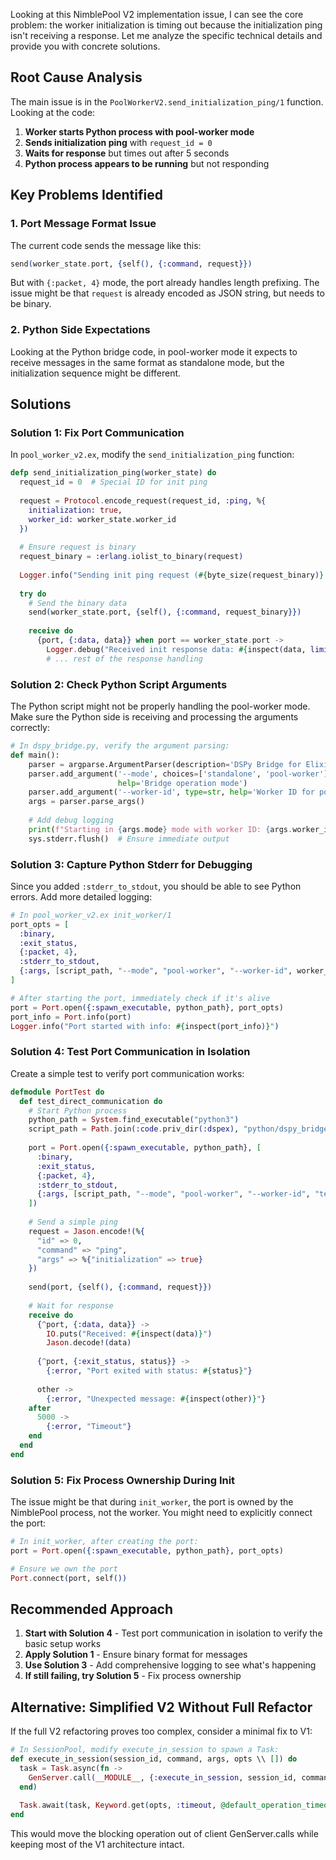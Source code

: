 Looking at this NimblePool V2 implementation issue, I can see the core problem: the worker initialization is timing out because the initialization ping isn't receiving a response. Let me analyze the specific technical details and provide you with concrete solutions.

## Root Cause Analysis

The main issue is in the `PoolWorkerV2.send_initialization_ping/1` function. Looking at the code:

1. **Worker starts Python process with pool-worker mode**
2. **Sends initialization ping** with `request_id = 0`
3. **Waits for response** but times out after 5 seconds
4. **Python process appears to be running** but not responding

## Key Problems Identified

### 1. Port Message Format Issue

The current code sends the message like this:
```elixir
send(worker_state.port, {self(), {:command, request}})
```

But with `{:packet, 4}` mode, the port already handles length prefixing. The issue might be that `request` is already encoded as JSON string, but needs to be binary.

### 2. Python Side Expectations

Looking at the Python bridge code, in pool-worker mode it expects to receive messages in the same format as standalone mode, but the initialization sequence might be different.

## Solutions

### Solution 1: Fix Port Communication

In `pool_worker_v2.ex`, modify the `send_initialization_ping` function:

```elixir
defp send_initialization_ping(worker_state) do
  request_id = 0  # Special ID for init ping
  
  request = Protocol.encode_request(request_id, :ping, %{
    initialization: true,
    worker_id: worker_state.worker_id
  })
  
  # Ensure request is binary
  request_binary = :erlang.iolist_to_binary(request)
  
  Logger.info("Sending init ping request (#{byte_size(request_binary)} bytes): #{inspect(request_binary)}")
  
  try do
    # Send the binary data
    send(worker_state.port, {self(), {:command, request_binary}})
    
    receive do
      {port, {:data, data}} when port == worker_state.port ->
        Logger.debug("Received init response data: #{inspect(data, limit: :infinity)}")
        # ... rest of the response handling
```

### Solution 2: Check Python Script Arguments

The Python script might not be properly handling the pool-worker mode. Make sure the Python side is receiving and processing the arguments correctly:

```python
# In dspy_bridge.py, verify the argument parsing:
def main():
    parser = argparse.ArgumentParser(description='DSPy Bridge for Elixir Integration')
    parser.add_argument('--mode', choices=['standalone', 'pool-worker'], default='standalone',
                        help='Bridge operation mode')
    parser.add_argument('--worker-id', type=str, help='Worker ID for pool-worker mode')
    args = parser.parse_args()
    
    # Add debug logging
    print(f"Starting in {args.mode} mode with worker ID: {args.worker_id}", file=sys.stderr)
    sys.stderr.flush()  # Ensure immediate output
```

### Solution 3: Capture Python Stderr for Debugging

Since you added `:stderr_to_stdout`, you should be able to see Python errors. Add more detailed logging:

```elixir
# In pool_worker_v2.ex init_worker/1
port_opts = [
  :binary,
  :exit_status,
  {:packet, 4},
  :stderr_to_stdout,
  {:args, [script_path, "--mode", "pool-worker", "--worker-id", worker_id]}
]

# After starting the port, immediately check if it's alive
port = Port.open({:spawn_executable, python_path}, port_opts)
port_info = Port.info(port)
Logger.info("Port started with info: #{inspect(port_info)}")
```

### Solution 4: Test Port Communication in Isolation

Create a simple test to verify port communication works:

```elixir
defmodule PortTest do
  def test_direct_communication do
    # Start Python process
    python_path = System.find_executable("python3")
    script_path = Path.join(:code.priv_dir(:dspex), "python/dspy_bridge.py")
    
    port = Port.open({:spawn_executable, python_path}, [
      :binary,
      :exit_status,
      {:packet, 4},
      :stderr_to_stdout,
      {:args, [script_path, "--mode", "pool-worker", "--worker-id", "test"]}
    ])
    
    # Send a simple ping
    request = Jason.encode!(%{
      "id" => 0,
      "command" => "ping",
      "args" => %{"initialization" => true}
    })
    
    send(port, {self(), {:command, request}})
    
    # Wait for response
    receive do
      {^port, {:data, data}} ->
        IO.puts("Received: #{inspect(data)}")
        Jason.decode!(data)
      
      {^port, {:exit_status, status}} ->
        {:error, "Port exited with status: #{status}"}
        
      other ->
        {:error, "Unexpected message: #{inspect(other)}"}
    after
      5000 ->
        {:error, "Timeout"}
    end
  end
end
```

### Solution 5: Fix Process Ownership During Init

The issue might be that during `init_worker`, the port is owned by the NimblePool process, not the worker. You might need to explicitly connect the port:

```elixir
# In init_worker, after creating the port:
port = Port.open({:spawn_executable, python_path}, port_opts)

# Ensure we own the port
Port.connect(port, self())
```

## Recommended Approach

1. **Start with Solution 4** - Test port communication in isolation to verify the basic setup works
2. **Apply Solution 1** - Ensure binary format for messages
3. **Use Solution 3** - Add comprehensive logging to see what's happening
4. **If still failing, try Solution 5** - Fix process ownership

## Alternative: Simplified V2 Without Full Refactor

If the full V2 refactoring proves too complex, consider a minimal fix to V1:

```elixir
# In SessionPool, modify execute_in_session to spawn a Task:
def execute_in_session(session_id, command, args, opts \\ []) do
  task = Task.async(fn ->
    GenServer.call(__MODULE__, {:execute_in_session, session_id, command, args, opts})
  end)
  
  Task.await(task, Keyword.get(opts, :timeout, @default_operation_timeout))
end
```

This would move the blocking operation out of client GenServer.calls while keeping most of the V1 architecture intact.
